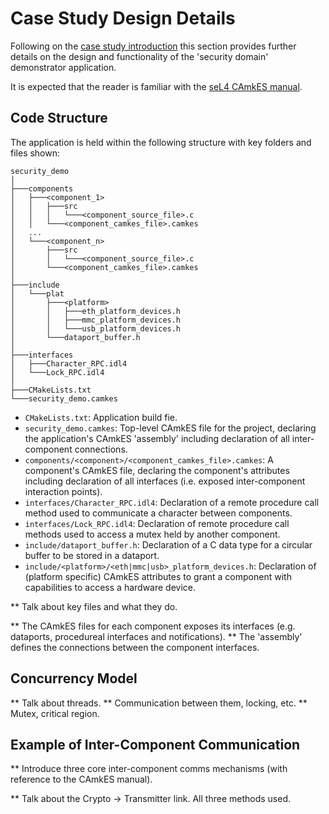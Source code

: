 # Case Study Design Details

Following on the [case study introduction](case_study_intro.md) this section provides further details on the design and functionality of the 'security domain' demonstrator application.

It is expected that the reader is familiar with the [seL4 CAmkES manual](https://docs.sel4.systems/projects/camkes/manual.html).

## Code Structure

The application is held within the following structure with key folders and files shown:

```text
security_demo
│
├───components
│   ├───<component_1>
│   │   ├───src
│   │   │   └───<component_source_file>.c
│   │   └───<component_camkes_file>.camkes
│   ...
│   └───<component_n>
│       ├───src
│       │   └───<component_source_file>.c
│       └───<component_camkes_file>.camkes
│
├───include
│   └───plat
│       ├───<platform>
│       │   ├───eth_platform_devices.h
│       │   ├───mmc_platform_devices.h
│       │   └───usb_platform_devices.h
│       └───dataport_buffer.h
│
├───interfaces
│   ├───Character_RPC.idl4
│   └───Lock_RPC.idl4
│
├───CMakeLists.txt
└───security_demo.camkes
```

- `CMakeLists.txt`: Application build fie.
- `security_demo.camkes`: Top-level CAmkES file for the project, declaring the application's CAmkES 'assembly' including declaration of all inter-component connections.
- `components/<component>/<component_camkes_file>.camkes`: A component's CAmkES file, declaring the component's attributes including declaration of all interfaces (i.e. exposed inter-component interaction points).
- `interfaces/Character_RPC.idl4`: Declaration of a remote procedure call method used to communicate a character between components.
- `interfaces/Lock_RPC.idl4`: Declaration of remote procedure call methods used to access a mutex held by another component.
- `include/dataport_buffer.h`: Declaration of a C data type for a circular buffer to be stored in a dataport.
- `include/<platform>/<eth|mmc|usb>_platform_devices.h`: Declaration of (platform specific) CAmkES attributes to grant a component with capabilities to access a hardware device.

** Talk about key files and what they do.

** The CAmkES files for each component exposes its interfaces (e.g. dataports, procedureal interfaces and notifications).
** The 'assembly' defines the connections between the component interfaces.

## Concurrency Model

** Talk about threads.
** Communication between them, locking, etc.
** Mutex, critical region.

## Example of Inter-Component Communication

** Introduce three core inter-component comms mechanisms (with reference to the CAmkES manual).

** Talk about the Crypto -> Transmitter link. All three methods used.